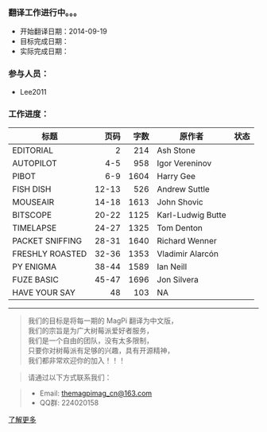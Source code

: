 ### 翻译工作进行中。。。

* 开始翻译日期：2014-09-19
* 目标完成日期：
* 实际完成日期：

### 参与人员：
* Lee2011


### 工作进度：

标题 | 页码 | 字数 | 原作者 | 状态
|---|---:|---:|---|---|
EDITORIAL | 2 | 214 | Ash Stone | 
AUTOPILOT | 4-5 | 958 | Igor Vereninov | 
PIBOT | 6-9 | 1604 | Harry Gee |  
FISH DISH | 12-13 | 526 | Andrew Suttle |  
MOUSEAIR | 14-18 | 1613 | John Shovic | 
BITSCOPE | 20-22 | 1125 | Karl-Ludwig Butte | 
TIMELAPSE | 24-27 | 1325 | Tom Denton | 
PACKET SNIFFING| 28-31 | 1640 | Richard Wenner | 
FRESHLY ROASTED | 32-36 | 1353 | Vladimir Alarcón | 
PY ENIGMA | 38-44 | 1589 | Ian Neill | 
FUZE BASIC | 45-47 | 1696 | Jon Silvera | 
HAVE YOUR SAY | 48 | 103 | NA | 

----------------------------------
> 我们的目标是将每一期的 MagPi 翻译为中文版，  
> 我们的宗旨是为广大树莓派爱好者服务，  
> 我们是一个自由的团队，没有太多限制，  
> 只要你对树莓派有足够的兴趣，具有开源精神，  
> 我们都非常欢迎你的加入！！！  

> 请通过以下方式联系我们：

> *  Email: themagpimag_cn@163.com
> *  QQ群: 224020158

[了解更多](https://github.com/themagpimag-cn/StarterGuide/wiki)
